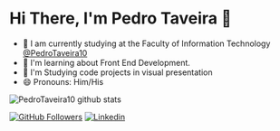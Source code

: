 # Hi There, I'm Pedro Taveira  👋

- 🔭 I am currently studying at the Faculty of Information Technology [@PedroTaveira10](https://github.com/PedroTaveira10)
- 🌱 I'm learning about Front End Development.
- 👯 I'm Studying code projects in visual presentation 
- 😄 Pronouns: Him/His

![PedroTaveira10 github stats](https://github-readme-stats.vercel.app/api?username=PedroTaveira10&show_icons=true&theme=tokyonight)

[![GitHub Followers](https://img.shields.io/badge/-github-060606?style=for-the-badge&logo=github&Color=white)](https://github.com/PedroTaveira10)
[![Linkedin](https://img.shields.io/badge/-LinkedIn-060606?style=for-the-badge&logo=Linkedin&Color=white)](https://www.linkedin.com/in/pedro-taveira-71420b224/)
